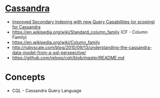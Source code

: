 # [Cassandra](http://cassandra.apache.org/)
- [Improved Secondary Indexing with new Query Capabilities (or scoping) for Cassandra](https://github.com/xedin/sasi)
- https://en.wikipedia.org/wiki/Standard_column_family (CF - Column Family)
- https://en.wikipedia.org/wiki/Column_family
- http://rubyscale.com/blog/2010/09/13/understanding-the-cassandra-data-model-from-a-sql-perspective/
- https://github.com/relops/cqlr/blob/master/README.md

# Concepts
- CQL - Cassandra Query Language
